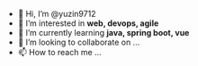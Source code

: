 - 👋 Hi, I’m @yuzin9712
- 👀 I’m interested in **web, devops, agile**
- 🌱 I’m currently learning **java, spring boot, vue**
- 💞️ I’m looking to collaborate on ...
- 📫 How to reach me ...

<!---
yuzin9712/yuzin9712 is a ✨ special ✨ repository because its `README.md` (this file) appears on your GitHub profile.
You can click the Preview link to take a look at your changes.
--->
